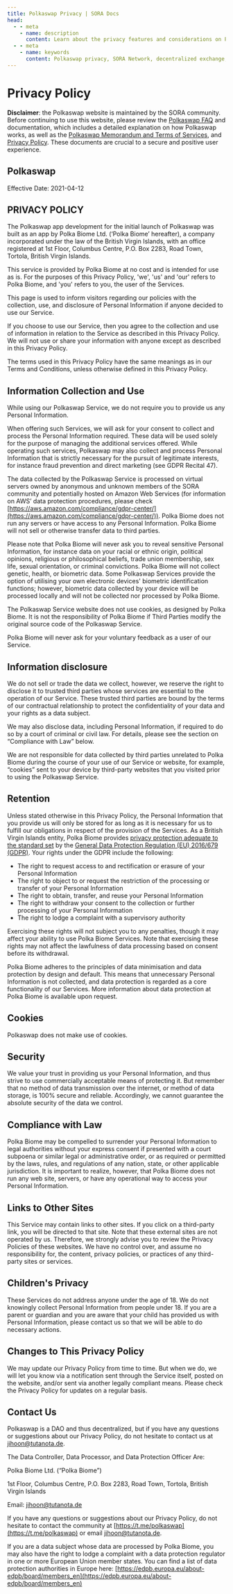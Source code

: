 ```yaml
---
title: Polkaswap Privacy | SORA Docs
head:
  - - meta
    - name: description
      content: Learn about the privacy features and considerations on Polkaswap, the decentralized exchange on the SORA Network. Discover how Polkaswap prioritizes user privacy, safeguards personal information, and ensures secure transactions within the SORA ecosystem. Explore the privacy-enhancing measures implemented on Polkaswap to provide a safe and confidential trading experience.
  - - meta
    - name: keywords
      content: Polkaswap privacy, SORA Network, decentralized exchange, user privacy, personal information, secure transactions, privacy-enhancing measures, SORA ecosystem
---
```


# Privacy Policy

**Disclaimer**: the Polkaswap website is maintained by the SORA community. Before continuing to use this website, please review the [Polkaswap FAQ](https://wiki.sora.org/polkaswap/polkaswap-faq) and documentation, which includes a detailed explanation on how Polkaswap works, as well as the [Polkaswap Memorandum and Terms of Services](https://wiki.sora.org/polkaswap/polkaswap-memorandum-and-terms-of-services.-privacy-policy.), and [Privacy Policy](https://wiki.sora.org/polkaswap/polkaswap-privacy-policy). These documents are crucial to a secure and positive user experience.

## Polkaswap

Effective Date: 2021-04-12

## **PRIVACY POLICY**

The Polkaswap app development for the initial launch of Polkaswap was built as an app by Polka Biome Ltd. (‘Polka Biome’ hereafter), a company incorporated under the law of the British Virgin Islands, with an office registered at 1st Floor, Columbus Centre, P.O. Box 2283, Road Town, Tortola, British Virgin Islands.

This service is provided by Polka Biome at no cost and is intended for use as is. For the purposes of this Privacy Policy, 'we', 'us' and 'our' refers to Polka Biome, and 'you' refers to you, the user of the Services.

This page is used to inform visitors regarding our policies with the collection, use, and disclosure of Personal Information if anyone decided to use our Service.

If you choose to use our Service, then you agree to the collection and use of information in relation to the Service as described in this Privacy Policy. We will not use or share your information with anyone except as described in this Privacy Policy.

The terms used in this Privacy Policy have the same meanings as in our Terms and Conditions, unless otherwise defined in this Privacy Policy.

## **Information Collection and Use**

While using our Polkaswap Service, we do not require you to provide us any Personal Information.

When offering such Services, we will ask for your consent to collect and process the Personal Information required. These data will be used solely for the purpose of managing the additional services offered. While operating such services, Polkaswap may also collect and process Personal Information that is strictly necessary for the pursuit of legitimate interests, for instance fraud prevention and direct marketing (see GDPR Recital 47).

The data collected by the Polkaswap Service is processed on virtual servers owned by anonymous and unknown members of the SORA community and potentially hosted on Amazon Web Services (for information on AWS’ data protection procedures, please check [https://aws.amazon.com/compliance/gdpr-center/](https://aws.amazon.com/compliance/gdpr-center/)). Polka Biome does not run any servers or have access to any Personal Information. Polka Biome will not sell or otherwise transfer data to third parties.

Please note that Polka Biome will never ask you to reveal sensitive Personal Information, for instance data on your racial or ethnic origin, political opinions, religious or philosophical beliefs, trade union membership, sex life, sexual orientation, or criminal convictions. Polka Biome will not collect genetic, health, or biometric data. Some Polkaswap Services provide the option of utilising your own electronic devices' biometric identification functions; however, biometric data collected by your device will be processed locally and will not be collected nor processed by Polka Biome.

The Polkaswap Service website does not use cookies, as designed by Polka Biome. It is not the responsibility of Polka Biome if Third Parties modify the original source code of the Polkaswap Service.

Polka Biome will never ask for your voluntary feedback as a user of our Service.

## **Information disclosure**

We do not sell or trade the data we collect, however, we reserve the right to disclose it to trusted third parties whose services are essential to the operation of our Service. These trusted third parties are bound by the terms of our contractual relationship to protect the confidentiality of your data and your rights as a data subject.

We may also disclose data, including Personal Information, if required to do so by a court of criminal or civil law. For details, please see the section on “Compliance with Law” below.

We are not responsible for data collected by third parties unrelated to Polka Biome during the course of your use of our Service or website, for example, “cookies” sent to your device by third-party websites that you visited prior to using the Polkaswap Service.

## **Retention**

Unless stated otherwise in this Privacy Policy, the Personal Information that you provide us will only be stored for as long as it is necessary for us to fulfill our obligations in respect of the provision of the Services. As a British Virgin Islands entity, Polka Biome provides [privacy protection adequate to the standard set](https://eur-lex.europa.eu/legal-content/EN/TXT/?uri=CELEX%3A32000D0518) by the [General Data Protection Regulation (EU) 2016/679 (GDPR)](https://eur-lex.europa.eu/eli/reg/2016/679/oj). Your rights under the GDPR include the following:

- The right to request access to and rectification or erasure of your Personal Information
- The right to object to or request the restriction of the processing or transfer of your Personal Information
- The right to obtain, transfer, and reuse your Personal Information
- The right to withdraw your consent to the collection or further processing of your Personal Information
- The right to lodge a complaint with a supervisory authority

Exercising these rights will not subject you to any penalties, though it may affect your ability to use Polka Biome Services. Note that exercising these rights may not affect the lawfulness of data processing based on consent before its withdrawal.

Polka Biome adheres to the principles of data minimisation and data protection by design and default. This means that unnecessary Personal Information is not collected, and data protection is regarded as a core functionality of our Services. More information about data protection at Polka Biome is available upon request.

## **Cookies**

Polkaswap does not make use of cookies.

## **Security**

We value your trust in providing us your Personal Information, and thus strive to use commercially acceptable means of protecting it. But remember that no method of data transmission over the internet, or method of data storage, is 100% secure and reliable. Accordingly, we cannot guarantee the absolute security of the data we control.

## **Compliance with Law**

Polka Biome may be compelled to surrender your Personal Information to legal authorities without your express consent if presented with a court subpoena or similar legal or administrative order, or as required or permitted by the laws, rules, and regulations of any nation, state, or other applicable jurisdiction. It is important to realize, however, that Polka Biome does not run any web site, servers, or have any operational way to access your Personal Information.

## **Links to Other Sites**

This Service may contain links to other sites. If you click on a third-party link, you will be directed to that site. Note that these external sites are not operated by us. Therefore, we strongly advise you to review the Privacy Policies of these websites. We have no control over, and assume no responsibility for, the content, privacy policies, or practices of any third-party sites or services.

## **Children's Privacy**

These Services do not address anyone under the age of 18. We do not knowingly collect Personal Information from people under 18. If you are a parent or guardian and you are aware that your child has provided us with Personal Information, please contact us so that we will be able to do necessary actions.

## **Changes to This Privacy Policy**

We may update our Privacy Policy from time to time. But when we do, we will let you know via a notification sent through the Service itself, posted on the website, and/or sent via another legally compliant means. Please check the Privacy Policy for updates on a regular basis.

## **Contact Us**

Polkaswap is a DAO and thus decentralized, but if you have any questions or suggestions about our Privacy Policy, do not hesitate to contact us at [jihoon@tutanota.de](mailto:jihoon@tutanota.de).

The Data Controller, Data Processor, and Data Protection Officer Are:

Polka Biome Ltd. (“Polka Biome”)

1st Floor, Columbus Centre, P.O. Box 2283, Road Town, Tortola, British Virgin Islands

Email: [jihoon@tutanota.de](mailto:jihoon@tutanota.de)

If you have any questions or suggestions about our Privacy Policy, do not hesitate to contact the community at [https://t.me/polkaswap](https://t.me/polkaswap) or email [jihoon@tutanota.de](mailto:jihoon@tutanota.de).

If you are a data subject whose data are processed by Polka Biome, you may also have the right to lodge a complaint with a data protection regulator in one or more European Union member states. You can find a list of data protection authorities in Europe here: [https://edpb.europa.eu/about-edpb/board/members_en](https://edpb.europa.eu/about-edpb/board/members_en)
